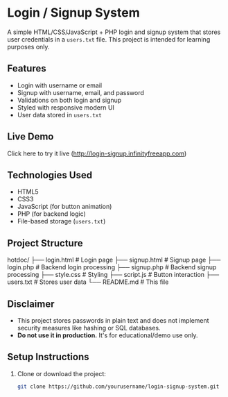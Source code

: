 # Login / Signup System

A simple HTML/CSS/JavaScript + PHP login and signup system that stores user credentials in a `users.txt` file. This project is intended for learning purposes only.

##  Features

- Login with username or email
- Signup with username, email, and password
- Validations on both login and signup
- Styled with responsive modern UI
- User data stored in `users.txt` 

##  Live Demo

Click here to try it live  (http://login-signup.infinityfreeapp.com)


##  Technologies Used

- HTML5
- CSS3
- JavaScript (for button animation)
- PHP (for backend logic)
- File-based storage (`users.txt`)

## Project Structure

hotdoc/
├── login.html # Login page
├── signup.html # Signup page
├── login.php # Backend login processing
├── signup.php # Backend signup processing
├── style.css # Styling
├── script.js # Button interaction
├── users.txt # Stores user data 
└── README.md # This file


##  Disclaimer

- This project stores passwords in plain text and does not implement security measures like hashing or SQL databases.
- **Do not use it in production.** It's for educational/demo use only.

##  Setup Instructions

1. Clone or download the project:
   ```bash
   git clone https://github.com/yourusername/login-signup-system.git
